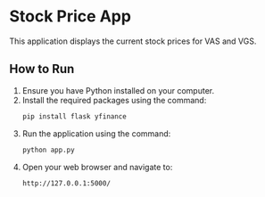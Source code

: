 # Stock Price App

This application displays the current stock prices for VAS and VGS.

## How to Run

1. Ensure you have Python installed on your computer.
2. Install the required packages using the command:
    ```sh
    pip install flask yfinance
    ```
3. Run the application using the command:
    ```sh
    python app.py
    ```
4. Open your web browser and navigate to:
    ```
    http://127.0.0.1:5000/
    ```
